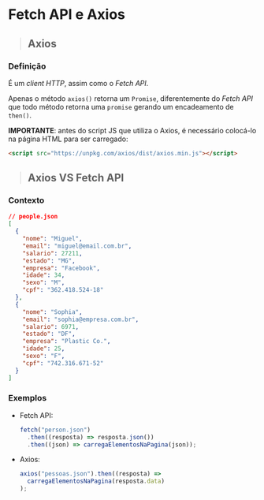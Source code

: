 # Fetch API e Axios

> ## **Axios**

### **Definição**

É um _client HTTP_, assim como o _Fetch API_.

Apenas o método `axios()` retorna um `Promise`, diferentemente do _Fetch API_ que todo método retorna uma `promise` gerando um encadeamento de `then()`.

**IMPORTANTE**: antes do script JS que utiliza o Axios, é necessário colocá-lo na página HTML para ser carregado:

```html
<script src="https://unpkg.com/axios/dist/axios.min.js"></script>
```

> ## **Axios VS Fetch API**

### **Contexto**

```json
// people.json
[
  {
    "nome": "Miguel",
    "email": "miguel@email.com.br",
    "salario": 27211,
    "estado": "MG",
    "empresa": "Facebook",
    "idade": 34,
    "sexo": "M",
    "cpf": "362.418.524-18"
  },
  {
    "nome": "Sophia",
    "email": "sophia@empresa.com.br",
    "salario": 6971,
    "estado": "DF",
    "empresa": "Plastic Co.",
    "idade": 25,
    "sexo": "F",
    "cpf": "742.316.671-52"
  }
]
```

### **Exemplos**

- Fetch API:

  ```js
  fetch("person.json")
    .then((resposta) => resposta.json())
    .then((json) => carregaElementosNaPagina(json));
  ```

- Axios:

  ```js
  axios("pessoas.json").then((resposta) =>
    carregaElementosNaPagina(resposta.data)
  );
  ```
